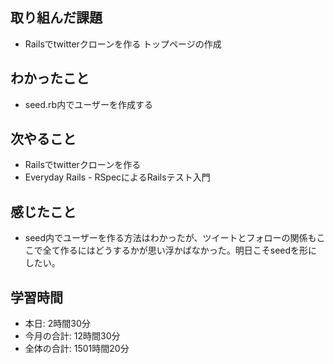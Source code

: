 ## 取り組んだ課題
- Railsでtwitterクローンを作る トップページの作成
## わかったこと
- seed.rb内でユーザーを作成する
## 次やること
- Railsでtwitterクローンを作る
- Everyday Rails - RSpecによるRailsテスト入門
## 感じたこと
- seed内でユーザーを作る方法はわかったが、ツイートとフォローの関係もここで全て作るにはどうするかが思い浮かばなかった。明日こそseedを形にしたい。
## 学習時間
- 本日: 2時間30分
- 今月の合計: 12時間30分
- 全体の合計: 1501時間20分
